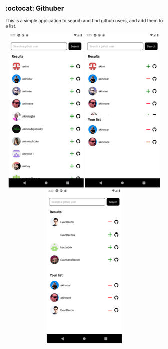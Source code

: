 ## :octocat: Githuber

This is a simple application to search and find github users, and add them to a list.

<p align="center">
 <img src="./assets/screenshots/Screenshot1.png" width="240">
 <img src="./assets/screenshots/Screenshot2.png" width="240">
 <img src="./assets/screenshots/Screenshot3.png" width="240">
</p>
